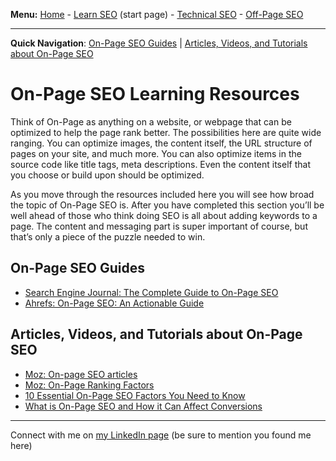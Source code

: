 <b>Menu:</b> <a href="/">Home</a> - <a href="learn-seo.html">Learn SEO</a> (start page) - <a href="technical-seo.html">Technical SEO</a> - <a href="off-page-seo.html">Off-Page SEO</a>
<hr>
<strong>Quick Navigation</strong>: <a href="#on-page-seo-guides">On-Page SEO Guides</a> | <a href="#on-page-seo-tutorials">Articles, Videos, and Tutorials about On-Page SEO</a>

# On-Page SEO Learning Resources

Think of On-Page as anything on a website, or webpage that can be optimized to help the page rank better. The possibilities here are quite wide ranging. You can optimize images, the content itself, the URL structure of pages on your site, and much more. You can also optimize items in the source code like title tags, meta descriptions.    Even the content itself that you choose or build upon should be optimized.

As you move through the resources included here you will see how broad the topic of On-Page SEO is. After you have completed this section you’ll be well ahead of those who think doing SEO is all about adding keywords to a page. The content and messaging part is super important of course, but that’s only a piece of the puzzle needed to win.

<h2 id="on-page-seo-guides">On-Page SEO Guides</h2>

* <a href="https://www.searchenginejournal.com/on-page-seo/">Search Engine Journal: The Complete Guide to On-Page SEO</a>
* <a href="https://ahrefs.com/blog/on-page-seo/">Ahrefs: On-Page SEO: An Actionable Guide</a>

<h2 id="on-page-seo-tutorials">Articles, Videos, and Tutorials about On-Page SEO</h2>

* <a href="https://moz.com/blog/category/on-page-seo">Moz: On-page SEO articles</a>
* <a href="https://moz.com/learn/seo/on-page-factors">Moz: On-Page Ranking Factors</a>
* <a href="https://www.searchenginejournal.com/on-page-seo/essential-factors/">10 Essential On-Page SEO Factors You Need to Know</a>
* <a href="https://www.crazyegg.com/blog/seo/on-page/">What is On-Page SEO and How it Can Affect Conversions</a>

<hr>
Connect with me on <a href="https://www.linkedin.com/in/joshhinds">my LinkedIn page</a> (be sure to mention you found me here)

